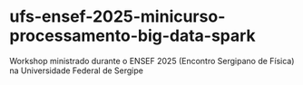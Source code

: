 # ufs-ensef-2025-minicurso-processamento-big-data-spark
Workshop ministrado durante o ENSEF 2025 (Encontro Sergipano de Física) na Universidade Federal de Sergipe
